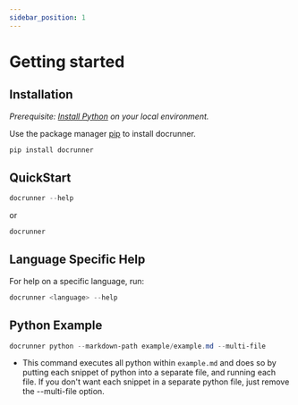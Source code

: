 ```yaml
---
sidebar_position: 1
---
```

# Getting started

## Installation
_Prerequisite: [Install Python](https://www.python.org/) on your local environment._

Use the package manager [pip](https://pip.pypa.io/en/stable/) to install docrunner.

```cmd
pip install docrunner
```

## QuickStart

```powershell
docrunner --help
```

or

```powershell
docrunner
```

## Language Specific Help
For help on a specific language, run:
```powershell
docrunner <language> --help
```

## Python Example

```powershell
docrunner python --markdown-path example/example.md --multi-file
```

- This command executes all python within `example.md` and does so by putting each snippet of python into a separate file, and running each file. If you don't want each snippet in a separate python file, just remove the --multi-file option.
